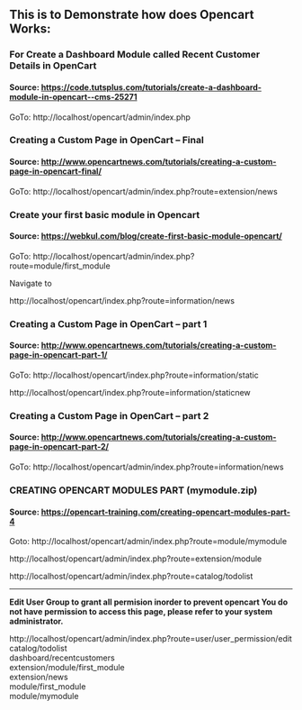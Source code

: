 ## This is to Demonstrate how does Opencart Works:


### For Create a Dashboard Module called Recent Customer Details in OpenCart
#### Source: https://code.tutsplus.com/tutorials/create-a-dashboard-module-in-opencart--cms-25271
GoTo: http://localhost/opencart/admin/index.php


### Creating a Custom Page in OpenCart – Final
#### Source: http://www.opencartnews.com/tutorials/creating-a-custom-page-in-opencart-final/
GoTo: http://localhost/opencart/admin/index.php?route=extension/news


### Create your first basic module in Opencart
#### Source: https://webkul.com/blog/create-first-basic-module-opencart/
GoTo: http://localhost/opencart/admin/index.php?route=module/first_module


Navigate to

http://localhost/opencart/index.php?route=information/news


### Creating a Custom Page in OpenCart – part 1
#### Source: http://www.opencartnews.com/tutorials/creating-a-custom-page-in-opencart-part-1/
GoTo: http://localhost/opencart/index.php?route=information/static

http://localhost/opencart/index.php?route=information/staticnew

### Creating a Custom Page in OpenCart – part 2
#### Source: http://www.opencartnews.com/tutorials/creating-a-custom-page-in-opencart-part-2/
GoTo: http://localhost/opencart/admin/index.php?route=information/news

### CREATING OPENCART MODULES PART (mymodule.zip)
#### Source: https://opencart-training.com/creating-opencart-modules-part-4
Goto: http://localhost/opencart/admin/index.php?route=module/mymodule

http://localhost/opencart/admin/index.php?route=extension/module

http://localhost/opencart/admin/index.php?route=catalog/todolist


<hr/>
<b><p>Edit User Group to grant all permision inorder to prevent opencart You do 
not have permission to access this page, please refer to your system 
administrator.</b></p>
http://localhost/opencart/admin/index.php?route=user/user_permission/edit
<br/>
catalog/todolist <br/>
dashboard/recentcustomers <br/>
extension/module/first_module <br/>
extension/news <br/>
module/first_module <br/>
module/mymodule <br/>

